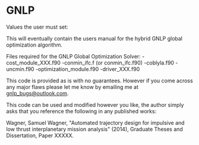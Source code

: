 GNLP
====

Values the user must set:

This will eventually contain the users manual for the hybrid GNLP global optimization algorithm.

Files required for the GNLP Global Optimization Solver:
-cost_module_XXX.f90 
-conmin_ifc.f (or conmin_ifc.f90)
-coblyla.f90 
-uncmin.f90
-optimization_module.f90
-driver_XXX.f90










This code is provided as is with no guarantees.  However if you come across any major flaws please let me know by emailing me at gnlp_bugs@outlook.com.

This code can be used and modified however you like, the author simply asks that you reference the following in any published works:

Wagner, Samuel Wagner, "Automated trajectory design for impulsive and low thrust interplanetary mission analysis" (2014), Graduate Theses and Dissertation, Paper XXXXX.
